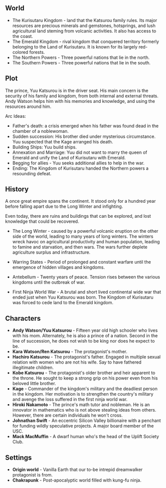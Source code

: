 

## World
* The Kurisutaru Kingdom - land that the Katsurou family rules. Its major resources are precious minerals and gemstones, hotsprings, and lush agricultural land steming from volcanic activities. It also has access to the coast.
* The Emerald Kingdom - rival kingdom that conquered territory formerly belonging to the Land of Kurisutaru. It is known for its largely red-colored forests.
* The Northern Powers - Three powerful nations that lie in the north.
* The Southern Powers - Three powerful nations that lie in the south.

## Plot

The prince, Yuu Katsurou is in the driver seat. His main concern is the security of his family and kingdom, from both internal and external threats. Andy Watson helps him with his memories and knowledge, and using the resources around him.

Arc Ideas:

* Father's death: a crisis emerged when his father was found dead in the chamber of a noblewoman.
* Sudden succession: His brother died under mysterious circumstance. Yuu suspected that the Kage arranged his death.
* Building Ships: Yuu build ships. 
* Annexation and Marriage: Yuu did not want to marry the queen of Emerald and unify the Land of Kurisutaru with Emerald.
* Begging for allies - Yuu seeks additional allies to help in the war.
* Ending: The Kingdom of Kurisutaru handed the Northern powers a resounding defeat.

## History

A once great empire spans the continent. It stood only for a hundred year before falling apart due to the Long Winter and infighting.

Even today, there are ruins and buildings that can be explored, and lost knowledge that could be recovered.

* The Long Winter - caused by a powerful volcanic eruption on the other side of the world, leading to many years of long winters. The winters wreck havoc on agricultural productivity and human population, leading to famine and starvation, and then wars. The wars further deplete agriculture surplus and infrastructure.

* Warring States - Period of prolonged and constant warfare until the emergence of hidden villages and kingdoms.

* Antebellum - Twenty years of peace. Tension rises between the various kingdoms until the outbreak of war.

* First Ninja World War - A brutal and short lived continental wide war that ended just when Yuu Katsurou was born. The Kingdom of Kurisutaru was forced to cede land to the Emerald kingdom.


## Characters

* **Andy Watson/Yuu Katsurou** - Fifteen year old high schooler who lives with his mom. Alternately, he is also a prince of a nation. Second in the line of succession, he does not wish to be king nor does he expect to be.
* **Kara Watson/Ren Katsurou** - The protagonist's mother.
* **Hachiro Katsurou** - The protagonist's father. Engaged in multiple sexual relation with women who are not his wife. Say to have fathered illegitimate children.
* **Kobe Katsurou** - The protagonist's older brother and heir apparent to the throne. He sought to keep a strong grip on his power even from his beloved little brother.
* **Kage** - Commander of the kingdom's military and the deadliest person in the kingdom. Her motivation is to strengthen the country's military and avenge the loss suffered in the first ninja world war.
* **Hiroki Nakamoto** - The prince's math tutor and nobleman. He is an innovator in mathematics who is not above stealing ideas from others. However, there are certain individuals he won't cross.
* **Johnathan Swift** - An eccentric Silicon Valley billionaire with a penchant for funding wildly speculative projects. A major board member of the USC.
* **Mack MacMuffin** - A dwarf human who's the head of the Uplift Society Club.

## Settings

* **Origin world** - Vanilla Earth that our to-be intrepid dreamwalker protagonist is from.
* **Chakrapunk** - Post-apocalyptic world filled with kung-fu ninja.
